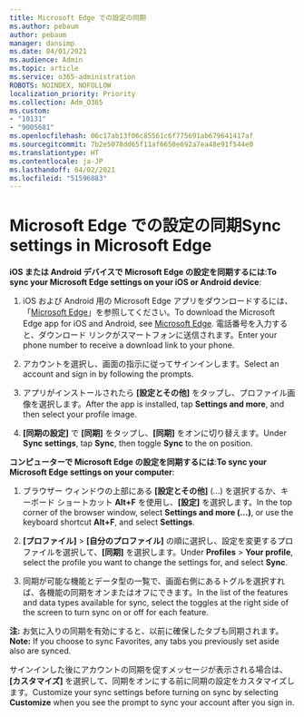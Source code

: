 ```yaml
---
title: Microsoft Edge での設定の同期
ms.author: pebaum
author: pebaum
manager: dansimp
ms.date: 04/01/2021
ms.audience: Admin
ms.topic: article
ms.service: o365-administration
ROBOTS: NOINDEX, NOFOLLOW
localization_priority: Priority
ms.collection: Adm_O365
ms.custom:
- "10131"
- "9005681"
ms.openlocfilehash: 06c17ab13f06c85561c6f775691ab679641417af
ms.sourcegitcommit: 7b2e5078dd65f11af6650e692a7ea48e91f544e0
ms.translationtype: HT
ms.contentlocale: ja-JP
ms.lasthandoff: 04/02/2021
ms.locfileid: "51596083"
---
```

# <a name="sync-settings-in-microsoft-edge"></a><span data-ttu-id="04739-102">Microsoft Edge での設定の同期</span><span class="sxs-lookup"><span data-stu-id="04739-102">Sync settings in Microsoft Edge</span></span>

<span data-ttu-id="04739-103">**iOS または Android デバイスで Microsoft Edge の設定を同期するには**:</span><span class="sxs-lookup"><span data-stu-id="04739-103">**To sync your Microsoft Edge settings on your iOS or Android device**:</span></span>

1. <span data-ttu-id="04739-104">iOS および Android 用の Microsoft Edge アプリをダウンロードするには、「[Microsoft Edge](https://www.microsoft.com/edge?ocid=SMC-IA-4534424)」を参照してください。</span><span class="sxs-lookup"><span data-stu-id="04739-104">To download the Microsoft Edge app for iOS and Android, see [Microsoft Edge](https://www.microsoft.com/edge?ocid=SMC-IA-4534424).</span></span> <span data-ttu-id="04739-105">電話番号を入力すると、ダウンロード リンクがスマートフォンに送信されます。</span><span class="sxs-lookup"><span data-stu-id="04739-105">Enter your phone number to receive a download link to your phone.</span></span>

1. <span data-ttu-id="04739-106">アカウントを選択し、画面の指示に従ってサインインします。</span><span class="sxs-lookup"><span data-stu-id="04739-106">Select an account and sign in by following the prompts.</span></span>

1. <span data-ttu-id="04739-107">アプリがインストールされたら **[設定とその他]** をタップし、プロファイル画像を選択します。</span><span class="sxs-lookup"><span data-stu-id="04739-107">After the app is installed, tap **Settings and more**, and then select your profile image.</span></span>

1. <span data-ttu-id="04739-108">**[同期の設定]** で **[同期]** をタップし、**[同期]** をオンに切り替えます。</span><span class="sxs-lookup"><span data-stu-id="04739-108">Under **Sync settings**, tap **Sync**, then toggle **Sync** to the on position.</span></span> 

<span data-ttu-id="04739-109">**コンピューターで Microsoft Edge の設定を同期するには**:</span><span class="sxs-lookup"><span data-stu-id="04739-109">**To sync your Microsoft Edge settings on your computer**:</span></span>

1. <span data-ttu-id="04739-110">ブラウザー ウィンドウの上部にある **[設定とその他]** (...) を選択するか、キーボード ショートカット **Alt+F** を使用し、**[設定]** を選択します。</span><span class="sxs-lookup"><span data-stu-id="04739-110">In the top corner of the browser window, select **Settings and more (...)**, or use the keyboard shortcut **Alt+F**, and select **Settings**.</span></span>

1. <span data-ttu-id="04739-111">**[プロファイル]** > **[自分のプロファイル]** の順に選択し、設定を変更するプロファイルを選択して、**[同期]** を選択します。</span><span class="sxs-lookup"><span data-stu-id="04739-111">Under **Profiles** > **Your profile**, select the profile you want to change the settings for, and select **Sync**.</span></span>

1. <span data-ttu-id="04739-112">同期が可能な機能とデータ型の一覧で、画面右側にあるトグルを選択すれば、各機能の同期をオンまたはオフにできます。</span><span class="sxs-lookup"><span data-stu-id="04739-112">In the list of the features and data types available for sync, select the toggles at the right side of the screen to turn sync on or off for each feature.</span></span>

<span data-ttu-id="04739-113">**注:** お気に入りの同期を有効にすると、以前に確保したタブも同期されます。</span><span class="sxs-lookup"><span data-stu-id="04739-113">**Note:** If you choose to sync Favorites, any tabs you previously set aside also are synced.</span></span>

<span data-ttu-id="04739-114">サインインした後にアカウントの同期を促すメッセージが表示される場合は、**[カスタマイズ]** を選択して、同期をオンにする前に同期の設定をカスタマイズします。</span><span class="sxs-lookup"><span data-stu-id="04739-114">Customize your sync settings before turning on sync by selecting **Customize** when you see the prompt to sync your account after you sign in.</span></span>